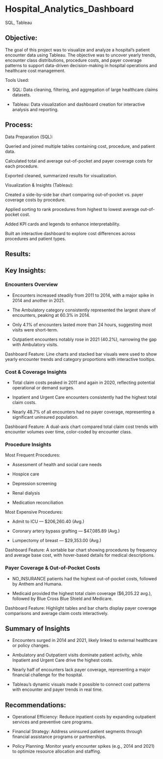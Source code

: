 # Hospital_Analytics_Dashboard
SQL, Tableau


## Objective:
The goal of this project was to visualize and analyze a hospital’s patient encounter data using Tableau. The objective was to uncover yearly trends, encounter class distributions, procedure costs, and payer coverage patterns to support data-driven decision-making in hospital operations and healthcare cost management.

Tools Used:

- SQL: Data cleaning, filtering, and aggregation of large healthcare claims datasets.

- Tableau: Data visualization and dashboard creation for interactive analysis and reporting.

## Process:

Data Preparation (SQL):

Queried and joined multiple tables containing cost, procedure, and patient data.

Calculated total and average out-of-pocket and payer coverage costs for each procedure.

Exported cleaned, summarized results for visualization.

Visualization & Insights (Tableau):

Created a side-by-side bar chart comparing out-of-pocket vs. payer coverage costs by procedure.

Applied sorting to rank procedures from highest to lowest average out-of-pocket cost.

Added KPI cards and legends to enhance interpretability.

Built an interactive dashboard to explore cost differences across procedures and patient types.

## Results:

## Key Insights:

### Encounters Overview

- Encounters increased steadily from 2011 to 2014, with a major spike in 2014 and another in 2021.

- The Ambulatory category consistently represented the largest share of encounters, peaking at 60.3% in 2014.

- Only 4.1% of encounters lasted more than 24 hours, suggesting most visits were short-term.

- Outpatient encounters notably rose in 2021 (40.2%), narrowing the gap with Ambulatory visits.

Dashboard Feature: Line charts and stacked bar visuals were used to show yearly encounter trends and category proportions with interactive tooltips.

### Cost & Coverage Insights

- Total claim costs peaked in 2011 and again in 2020, reflecting potential operational or demand surges.

- Inpatient and Urgent Care encounters consistently had the highest total claim costs.

- Nearly 48.7% of all encounters had no payer coverage, representing a significant uninsured population.

Dashboard Feature: A dual-axis chart compared total claim cost trends with encounter volumes over time, color-coded by encounter class.


### Procedure Insights

Most Frequent Procedures:

- Assessment of health and social care needs

- Hospice care

- Depression screening

- Renal dialysis

- Medication reconciliation

Most Expensive Procedures:

- Admit to ICU — $206,260.40 (Avg.)

- Coronary artery bypass grafting — $47,085.89 (Avg.)

- Lumpectomy of breast — $29,353.00 (Avg.)

Dashboard Feature: A sortable bar chart showing procedures by frequency and average base cost, with hover-based details for medical descriptions.

### Payer Coverage & Out-of-Pocket Costs

- NO_INSURANCE patients had the highest out-of-pocket costs, followed by Anthem and Humana.

- Medicaid provided the highest total claim coverage ($6,205.22 avg.), followed by Blue Cross Blue Shield and Medicare.

Dashboard Feature: Highlight tables and bar charts display payer coverage comparisons and average claim costs interactively.

## Summary of Insights

- Encounters surged in 2014 and 2021, likely linked to external healthcare or policy changes.

- Ambulatory and Outpatient visits dominate patient activity, while Inpatient and Urgent Care drive the highest costs.

- Nearly half of encounters lack payer coverage, representing a major financial challenge for the hospital.

- Tableau’s dynamic visuals made it possible to connect cost patterns with encounter and payer trends in real time.

## Recommendations: 

- Operational Efficiency: Reduce inpatient costs by expanding outpatient services and preventive care programs.

- Financial Strategy: Address uninsured patient segments through financial assistance programs or partnerships.

- Policy Planning: Monitor yearly encounter spikes (e.g., 2014 and 2021) to optimize resource allocation and staffing.
